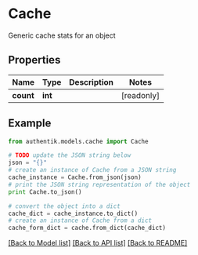 # Cache

Generic cache stats for an object

## Properties
Name | Type | Description | Notes
------------ | ------------- | ------------- | -------------
**count** | **int** |  | [readonly] 

## Example

```python
from authentik.models.cache import Cache

# TODO update the JSON string below
json = "{}"
# create an instance of Cache from a JSON string
cache_instance = Cache.from_json(json)
# print the JSON string representation of the object
print Cache.to_json()

# convert the object into a dict
cache_dict = cache_instance.to_dict()
# create an instance of Cache from a dict
cache_form_dict = cache.from_dict(cache_dict)
```
[[Back to Model list]](../README.md#documentation-for-models) [[Back to API list]](../README.md#documentation-for-api-endpoints) [[Back to README]](../README.md)


